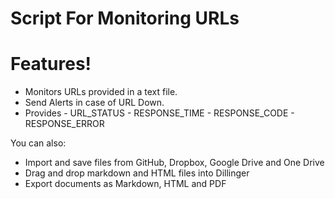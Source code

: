 # Script For Monitoring URLs


# Features!

  - Monitors URLs provided in a text file.
  - Send Alerts in case of URL Down.
  - Provides 
             - URL_STATUS 
             - RESPONSE_TIME 
             - RESPONSE_CODE 
             - RESPONSE_ERROR


You can also:
  - Import and save files from GitHub, Dropbox, Google Drive and One Drive
  - Drag and drop markdown and HTML files into Dillinger
  - Export documents as Markdown, HTML and PDF

